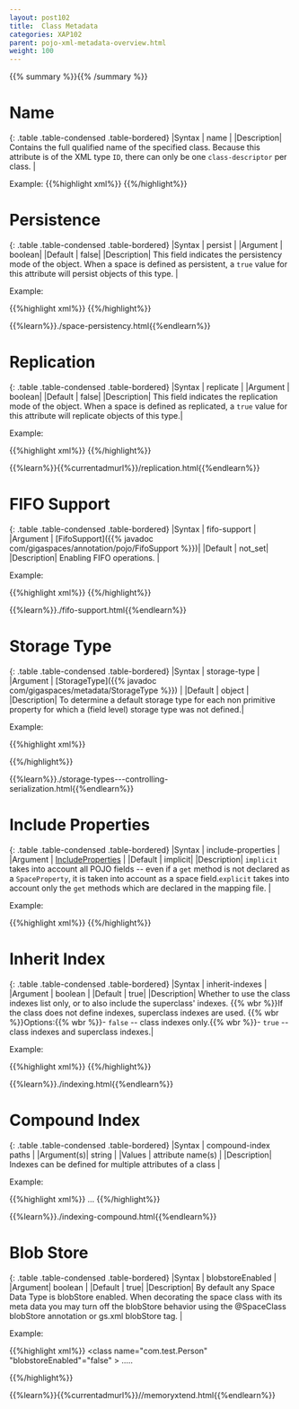 ```yaml
---
layout: post102
title:  Class Metadata
categories: XAP102
parent: pojo-xml-metadata-overview.html
weight: 100
---
```


{{% summary %}}{{% /summary %}}


# Name

{: .table   .table-condensed  .table-bordered}
|Syntax     | name |
|Description| Contains the full qualified name of the specified class. Because this attribute is of the XML type `ID`, there can only be one `class-descriptor` per class. |

Example:
{{%highlight xml%}}
<gigaspaces-mapping>
	<class name="model.Person">
	</class>
</gigaspaces-mapping>
{{%/highlight%}}



# Persistence

{: .table   .table-condensed  .table-bordered}
|Syntax     | persist |
|Argument   | boolean|
|Default    | false|
|Description|  This field indicates the persistency mode of the object. When a space is defined as persistent, a `true` value for this attribute will persist objects of this type.  |

Example:

{{%highlight xml%}}
<gigaspaces-mapping>
	<class name="model.Person" persist="true">
	</class>
</gigaspaces-mapping>
{{%/highlight%}}


{{%learn%}}./space-persistency.html{{%endlearn%}}

# Replication

{: .table   .table-condensed  .table-bordered}
|Syntax     | replicate |
|Argument   | boolean|
|Default    | false|
|Description|  This field indicates the replication mode of the object. When a space is defined as replicated, a `true` value for this attribute will replicate objects of this type.|

Example:

{{%highlight xml%}}
<gigaspaces-mapping>
	<class name="model.Person" replicate="true">
	</class>
</gigaspaces-mapping>
{{%/highlight%}}


{{%learn%}}{{%currentadmurl%}}/replication.html{{%endlearn%}}


# FIFO Support

{: .table   .table-condensed  .table-bordered}
|Syntax     | fifo-support  |
|Argument   | [FifoSupport]({{% javadoc com/gigaspaces/annotation/pojo/FifoSupport %}})|
|Default    | not_set|
|Description| Enabling  FIFO operations.     |

Example:

{{%highlight xml%}}
<gigaspaces-mapping>
    <class name="model.Person" fifo-support="operation">
    </class>
</gigaspaces-mapping>
{{%/highlight%}}


{{%learn%}}./fifo-support.html{{%endlearn%}}

# Storage Type

{: .table   .table-condensed  .table-bordered}
|Syntax     | storage-type |
|Argument   | [StorageType]({{% javadoc com/gigaspaces/metadata/StorageType %}})          |
|Default    | object |
|Description| To determine a default storage type for each non primitive property for which a (field level) storage type was not defined.|

Example:

{{%highlight xml%}}
<gigaspaces-mapping>
    <class name="model.Person" storage-type="binary" />
</gigaspaces-mapping>

{{%/highlight%}}


{{%learn%}}./storage-types---controlling-serialization.html{{%endlearn%}}


# Include Properties

{: .table   .table-condensed  .table-bordered}
|Syntax     | include-properties |
|Argument   | [IncludeProperties](http://www.gigaspaces.com/docs/JavaDoc{{%currentversion%}}/com/gigaspaces/annotation/pojo/SpaceClass.IncludeProperties.html)      |
|Default    | implicit|
|Description| `implicit` takes into account all POJO fields -- even if a `get` method is not declared   as a `SpaceProperty`, it is taken into account as a space field.`explicit` takes into account only the `get` methods which are declared in the mapping file. |

Example:

{{%highlight xml%}}
<gigaspaces-mapping>
    <class name="model.Person" include-properties="explicit" />
</gigaspaces-mapping>
{{%/highlight%}}



# Inherit Index

{: .table   .table-condensed  .table-bordered}
|Syntax     | inherit-indexes |
|Argument   | boolean          |
|Default    | true|
|Description| Whether to use the class indexes list only, or to also include the superclass' indexes. {{% wbr %}}If the class does not define indexes, superclass indexes are used. {{% wbr %}}Options:{{% wbr %}}- `false` -- class indexes only.{{% wbr %}}- `true` -- class indexes and superclass indexes.|

Example:

{{%highlight xml%}}
<gigaspaces-mapping>
    <class name="model.Person" inherit-indexes="false" />
</gigaspaces-mapping>
{{%/highlight%}}

{{%learn%}}./indexing.html{{%endlearn%}}


# Compound Index

{: .table   .table-condensed  .table-bordered}
|Syntax     | compound-index paths |
|Argument(s)| string          |
|Values     | attribute name(s)   |
|Description| Indexes can be defined for multiple attributes of a class  |

Example:

{{%highlight xml%}}
<gigaspaces-mapping>
    <class name="Data" >
        <compound-index paths="data1, data2"/>
        ...
    </class>
</gigaspaces-mapping>
{{%/highlight%}}


{{%learn%}}./indexing-compound.html{{%endlearn%}}


# Blob Store

{: .table   .table-condensed  .table-bordered}
|Syntax     | blobstoreEnabled |
|Argument| boolean          |
|Default | true|
|Description| By default any Space Data Type is blobStore enabled. When decorating the space class with its meta data you may turn off the blobStore behavior using the @SpaceClass blobStore annotation or gs.xml blobStore tag.  |


Example:

{{%highlight xml%}}
<gigaspaces-mapping>
    <class name="com.test.Person" "blobstoreEnabled"="false" >
     .....
     </class>
</gigaspaces-mapping>

{{%/highlight%}}


{{%learn%}}{{%currentadmurl%}}//memoryxtend.html{{%endlearn%}}






